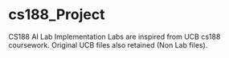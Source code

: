 # cs188_Project
CS188 AI Lab Implementation
Labs are inspired from UCB cs188 coursework.
Original UCB files also retained (Non Lab files).
